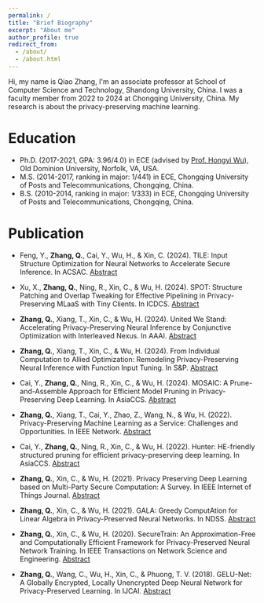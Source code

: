 ```yaml
---
permalink: /
title: "Brief Biography"
excerpt: "About me"
author_profile: true
redirect_from: 
  - /about/
  - /about.html
---
```


Hi, my name is Qiao Zhang, I'm an associate professor at School of Computer Science and Technology, Shandong University, China. I was a faculty member from 2022 to 2024 at Chongqing University, China. My research is about the privacy-preserving machine learning.

Education
======
* Ph.D. (2017-2021, GPA: 3.96/4.0) in ECE (advised by [Prof. Hongyi Wu](https://wu.static.arizona.edu/index.html)), Old Dominion University, Norfolk, VA, USA.
* M.S. (2014-2017, ranking in major: 1/441) in ECE, Chongqing University of Posts and Telecommunications, Chongqing, China.
* B.S. (2010-2014, ranking in major: 1/333) in ECE, Chongqing University of Posts and Telecommunications, Chongqing, China.

<!---
Service
======
* TPC Member：IEEE ICDCS'24.
--->

Publication
======
* Feng, Y., **Zhang, Q.**, Cai, Y., Wu, H., & Xin, C. (2024). TILE: Input Structure Optimization for Neural Networks to Accelerate Secure Inference. In ACSAC. [Abstract](https://ieeexplore.ieee.org/document/10918159)

* Xu, X., **Zhang, Q.**, Ning, R., Xin, C., & Wu, H. (2024). SPOT: Structure Patching and Overlap Tweaking for Effective Pipelining in Privacy-Preserving MLaaS with Tiny Clients. In ICDCS. [Abstract](https://ieeexplore.ieee.org/document/10631031)

* **Zhang, Q.**, Xiang, T., Xin, C., & Wu, H. (2024). United We Stand: Accelerating Privacy-Preserving Neural Inference by Conjunctive Optimization with Interleaved Nexus. In AAAI. [Abstract](https://ojs.aaai.org/index.php/AAAI/article/view/29620)

* **Zhang, Q.**, Xiang, T., Xin, C., & Wu, H. (2024). From Individual Computation to Allied Optimization: Remodeling Privacy-Preserving Neural Inference with Function Input Tuning. In S&P. [Abstract](https://ieeexplore.ieee.org/document/10646638)

* Cai, Y., **Zhang, Q.**, Ning, R., Xin, C., & Wu, H. (2024). MOSAIC: A Prune-and-Assemble Approach for Efficient Model Pruning in Privacy-Preserving Deep Learning. In AsiaCCS. [Abstract](https://dl.acm.org/doi/10.1145/3634737.3637680)

* **Zhang, Q.**, Xiang, T., Cai, Y., Zhao, Z., Wang, N., & Wu, H. (2022). Privacy-Preserving Machine Learning as a Service: Challenges and Opportunities. In IEEE Network. [Abstract](https://ieeexplore.ieee.org/document/9952201)

* Cai, Y., **Zhang, Q.**, Ning, R., Xin, C., & Wu, H. (2022). Hunter: HE-friendly structured pruning for efficient privacy-preserving deep learning. In AsiaCCS. [Abstract](https://dl.acm.org/doi/pdf/10.1145/3488932.3517401)

* **Zhang, Q.**, Xin, C., & Wu, H. (2021). Privacy Preserving Deep Learning based on Multi-Party Secure Computation: A Survey. In IEEE Internet of Things Journal. [Abstract](https://ieeexplore.ieee.org/document/9352960)

* **Zhang, Q.**, Xin, C., & Wu, H. (2021). GALA: Greedy ComputAtion for Linear Algebra in Privacy-Preserved Neural Networks. In NDSS. [Abstract](https://www.ndss-symposium.org/wp-content/uploads/ndss2021_5C-3_24351_paper.pdf)

* **Zhang, Q.**, Xin, C., & Wu, H. (2020). SecureTrain: An Approximation-Free and Computationally Efficient Framework for Privacy-Preserved Neural Network Training. In IEEE Transactions on Network Science and Engineering. [Abstract](https://ieeexplore.ieee.org/document/9271910)

* **Zhang, Q.**, Wang, C., Wu, H., Xin, C., & Phuong, T. V. (2018). GELU-Net: A Globally Encrypted, Locally Unencrypted Deep Neural Network for Privacy-Preserved Learning. In IJCAI. [Abstract](https://www.ijcai.org/proceedings/2018/0547.pdf)


